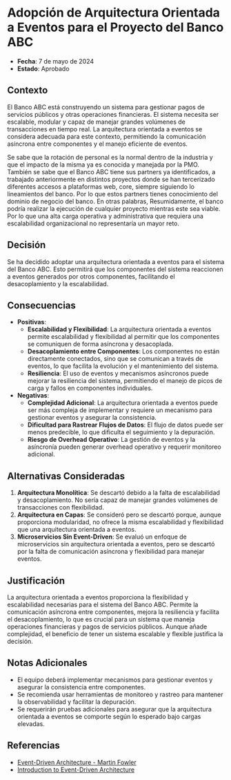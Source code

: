 # Adopción de Arquitectura Orientada a Eventos para el Proyecto del Banco ABC

- **Fecha**: 7 de mayo de 2024
- **Estado**: Aprobado

## Contexto
El Banco ABC está construyendo un sistema para gestionar pagos de servicios públicos y otras operaciones financieras. El sistema necesita ser escalable, modular y capaz de manejar grandes volúmenes de transacciones en tiempo real. La arquitectura orientada a eventos se considera adecuada para este contexto, permitiendo la comunicación asíncrona entre componentes y el manejo eficiente de eventos.

Se sabe que la rotación de personal es la normal dentro de la industria y que el impacto de la misma ya es conocida y manejada por la PMO. 
También se sabe que el Banco ABC tiene sus partners ya identificados, a trabajado anteriormente en distintos proyectos donde se han tercerizado diferentes accesos a plataformas web, core, siempre siguiendo lo lineamientos del banco. Por lo que estos partners tienes conocimiento del dominio de negocio del banco. En otras palabras, Resumidamente, el banco podría realizar la ejecución de cualquier proyecto mientras este sea viable. Por lo que una alta carga operativa y administrativa que requiera una escalabilidad organizacional no representaría un mayor reto.
## Decisión
Se ha decidido adoptar una arquitectura orientada a eventos para el sistema del Banco ABC. Esto permitirá que los componentes del sistema reaccionen a eventos generados por otros componentes, facilitando el desacoplamiento y la escalabilidad.

## Consecuencias
- **Positivas**:
    - **Escalabilidad y Flexibilidad**: La arquitectura orientada a eventos permite escalabilidad y flexibilidad al permitir que los componentes se comuniquen de forma asíncrona y desacoplada.
    - **Desacoplamiento entre Componentes**: Los componentes no están directamente conectados, sino que se comunican a través de eventos, lo que facilita la evolución y el mantenimiento del sistema.
    - **Resiliencia**: El uso de eventos y mecanismos asíncronos puede mejorar la resiliencia del sistema, permitiendo el manejo de picos de carga y fallos en componentes individuales.
- **Negativas**:
    - **Complejidad Adicional**: La arquitectura orientada a eventos puede ser más compleja de implementar y requiere un mecanismo para gestionar eventos y asegurar la consistencia.
    - **Dificultad para Rastrear Flujos de Datos**: El flujo de datos puede ser menos predecible, lo que dificulta el seguimiento y la depuración.
    - **Riesgo de Overhead Operativo**: La gestión de eventos y la asíncronía pueden generar overhead operativo y requerir monitoreo adicional.

## Alternativas Consideradas
1. **Arquitectura Monolítica**: Se descartó debido a la falta de escalabilidad y desacoplamiento. No sería capaz de manejar grandes volúmenes de transacciones con flexibilidad.
2. **Arquitectura en Capas**: Se consideró pero se descartó porque, aunque proporciona modularidad, no ofrece la misma escalabilidad y flexibilidad que una arquitectura orientada a eventos.
3. **Microservicios Sin Event-Driven**: Se evaluó un enfoque de microservicios sin arquitectura orientada a eventos, pero se descartó por la falta de comunicación asíncrona y flexibilidad para manejar eventos.

## Justificación
La arquitectura orientada a eventos proporciona la flexibilidad y escalabilidad necesarias para el sistema del Banco ABC. Permite la comunicación asíncrona entre componentes, mejora la resiliencia y facilita el desacoplamiento, lo que es crucial para un sistema que maneja operaciones financieras y pagos de servicios públicos. Aunque añade complejidad, el beneficio de tener un sistema escalable y flexible justifica la decisión.

## Notas Adicionales
- El equipo deberá implementar mecanismos para gestionar eventos y asegurar la consistencia entre componentes.
- Se recomienda usar herramientas de monitoreo y rastreo para mantener la observabilidad y facilitar la depuración.
- Se requerirán pruebas adicionales para asegurar que la arquitectura orientada a eventos se comporte según lo esperado bajo cargas elevadas.

## Referencias
- [Event-Driven Architecture - Martin Fowler](https://martinfowler.com/articles/evendDriven.html)
- [Introduction to Event-Driven Architecture](https://en.wikipedia.org/wiki/Event-driven_architecture)